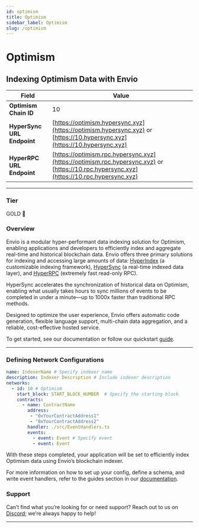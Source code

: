 ```yaml
---
id: optimism
title: Optimism
sidebar_label: Optimism
slug: /optimism
---
```


# Optimism

## Indexing Optimism Data with Envio

| **Field**                     | **Value**                                                                                          |
|-------------------------------|----------------------------------------------------------------------------------------------------|
| **Optimism Chain ID**     | 10                                                                                            |
| **HyperSync URL Endpoint**    | [https://optimism.hypersync.xyz](https://optimism.hypersync.xyz) or [https://10.hypersync.xyz](https://10.hypersync.xyz) |
| **HyperRPC URL Endpoint**     | [https://optimism.rpc.hypersync.xyz](https://optimism.rpc.hypersync.xyz) or [https://10.rpc.hypersync.xyz](https://10.rpc.hypersync.xyz) |

---

### Tier

GOLD 🏅

### Overview

Envio is a modular hyper-performant data indexing solution for Optimism, enabling applications and developers to efficiently index and aggregate real-time and historical blockchain data. Envio offers three primary solutions for indexing and accessing large amounts of data: [HyperIndex](/docs/HyperIndex/overview) (a customizable indexing framework), [HyperSync](/docs/HyperSync/overview) (a real-time indexed data layer), and [HyperRPC](/docs/HyperRPC/overview-hyperrpc) (extremely fast read-only RPC).

HyperSync accelerates the synchronization of historical data on Optimism, enabling what usually takes hours to sync millions of events to be completed in under a minute—up to 1000x faster than traditional RPC methods.

Designed to optimize the user experience, Envio offers automatic code generation, flexible language support, multi-chain data aggregation, and a reliable, cost-effective hosted service.

To get started, see our documentation or follow our quickstart [guide](/docs/HyperIndex/contract-import).

---

### Defining Network Configurations

```yaml
name: IndexerName # Specify indexer name
description: Indexer Description # Include indexer description
networks:
  - id: 10 # Optimism  
    start_block: START_BLOCK_NUMBER  # Specify the starting block
    contracts:
      - name: ContractName
        address:
         - "0xYourContractAddress1"
         - "0xYourContractAddress2"
        handler: ./src/EventHandlers.ts
        events:
          - event: Event # Specify event
          - event: Event
```

With these steps completed, your application will be set to efficiently index Optimism data using Envio’s blockchain indexer.

For more information on how to set up your config, define a schema, and write event handlers, refer to the guides section in our [documentation](/docs/HyperIndex/configuration-file).

### Support

Can’t find what you’re looking for or need support? Reach out to us on [Discord](https://discord.com/invite/Q9qt8gZ2fX); we’re always happy to help!

---
